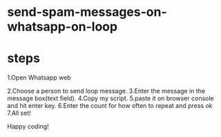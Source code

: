 # send-spam-messages-on-whatsapp-on-loop
steps
====================
1.Open Whatsapp web                                                     

2.Choose a person to send loop message.
3.Enter the message in the message box(text field).
4.Copy my script.
5.paste it on browser console and hit enter key.
6.Enter the count for how often to repeat and press ok
7.All set!

Happy coding!
